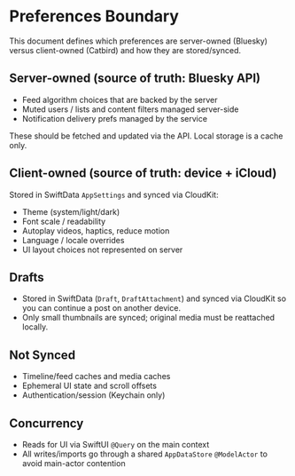 # Preferences Boundary

This document defines which preferences are server-owned (Bluesky) versus client-owned (Catbird) and how they are stored/synced.

## Server-owned (source of truth: Bluesky API)
- Feed algorithm choices that are backed by the server
- Muted users / lists and content filters managed server-side
- Notification delivery prefs managed by the service

These should be fetched and updated via the API. Local storage is a cache only.

## Client-owned (source of truth: device + iCloud)
Stored in SwiftData `AppSettings` and synced via CloudKit:
- Theme (system/light/dark)
- Font scale / readability
- Autoplay videos, haptics, reduce motion
- Language / locale overrides
- UI layout choices not represented on server

## Drafts
- Stored in SwiftData (`Draft`, `DraftAttachment`) and synced via CloudKit so you can continue a post on another device.
- Only small thumbnails are synced; original media must be reattached locally.

## Not Synced
- Timeline/feed caches and media caches
- Ephemeral UI state and scroll offsets
- Authentication/session (Keychain only)

## Concurrency
- Reads for UI via SwiftUI `@Query` on the main context
- All writes/imports go through a shared `AppDataStore` `@ModelActor` to avoid main-actor contention
